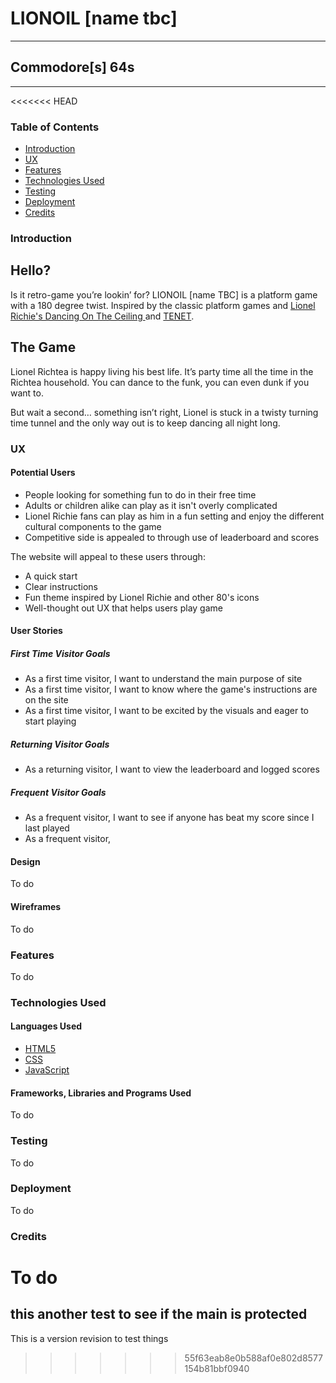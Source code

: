 # LIONOIL [name tbc]
-------

## Commodore[s] 64s
-------

<<<<<<< HEAD

### Table of Contents

- [Introduction](#introduction)
- [UX](#ux)
- [Features](#features)
- [Technologies Used](#technologies-used)
- [Testing](#testing)
- [Deployment](#deployment)
- [Credits](#credits)


### Introduction

Hello? 
-------

Is it retro-game you’re lookin’ for? LIONOIL [name TBC] is a platform game with a 180 degree twist. Inspired by the classic platform games and [Lionel Richie's Dancing On The Ceiling ](https://m.youtube.com/watch?v=xgT8uwDGLWk)and [TENET](https://www.themoviedb.org/movie/577922-tenet).


The Game
--------

Lionel Richtea is happy living his best life. It’s party time all the time in the Richtea household. You can dance to the funk, you can even dunk if you want to. 

But wait a second… something isn’t right, Lionel is stuck in a twisty turning time tunnel and the only way out is to keep dancing all night long. 

### UX

#### Potential Users
* People looking for something fun to do in their free time
* Adults or children alike can play as it isn't overly complicated
* Lionel Richie fans can play as him in a fun setting and enjoy the different cultural components to the game
* Competitive side is appealed to through use of leaderboard and scores

The website will appeal to these users through:
* A quick start
* Clear instructions
* Fun theme inspired by Lionel Richie and other 80's icons
* Well-thought out UX that helps users play game

#### User Stories

##### First Time Visitor Goals
* As a first time visitor, I want to understand the main purpose of site
* As a first time visitor, I want to know where the game's instructions are on the site
* As a first time visitor, I want to be excited by the visuals and eager to start playing

##### Returning Visitor Goals
* As a returning visitor, I want to view the leaderboard and logged scores

##### Frequent Visitor Goals
* As a frequent visitor, I want to see if anyone has beat my score since I last played
* As a frequent visitor,

#### Design

To do

#### Wireframes

To do

### Features

To do

### Technologies Used

#### Languages Used

* [HTML5](https://en.wikipedia.org/wiki/HTML5)
* [CSS](https://en.wikipedia.org/wiki/CSS)
* [JavaScript](https://en.wikipedia.org/wiki/JavaScript)

#### Frameworks, Libraries and Programs Used

To do

### Testing

To do

### Deployment

To do

### Credits

To do
=======
## this another test to see if the main is protected
This is a version revision to test things

>>>>>>> 55f63eab8e0b588af0e802d8577154b81bbf0940
